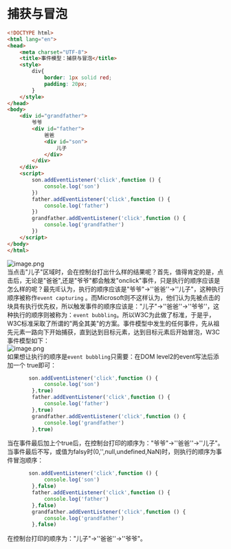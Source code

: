 # 捕获与冒泡
````html
<!DOCTYPE html>
<html lang="en">
<head>
    <meta charset="UTF-8">
    <title>事件模型：捕获与冒泡</title>
    <style>
        div{
            border: 1px solid red;
            padding: 20px;
        }
    </style>
</head>
<body>
    <div id="grandfather">
        爷爷
        <div id="father">
            爸爸
            <div id="son">
                儿子
            </div>
        </div>
    </div>
    <script>
        son.addEventListener('click',function () {
            console.log('son')
        })
        father.addEventListener('click',function () {
            console.log('father')
        })
        grandfather.addEventListener('click',function () {
            console.log('grandfather')
        })
    </script>
</body>
</html>
````
![image.png](https://upload-images.jianshu.io/upload_images/16743411-a79318ea6f2804b0.png?imageMogr2/auto-orient/strip%7CimageView2/2/w/1240)
<br>
当点击"儿子"区域时，会在控制台打出什么样的结果呢？首先，值得肯定的是，点击后，无论是"爸爸",还是"爷爷"都会触发"onclick"事件，只是执行的顺序应该是怎么样的呢？最先IE认为，执行的顺序应该是"爷爷"->''爸爸''->''儿子"，这种执行顺序被称作``event capturing`` 。而Microsoft则不这样认为，他们认为先被点击的块具有执行优先权，所以触发事件的顺序应该是："儿子"->''爸爸''->''爷爷''，这种执行的顺序则被称为：``event bubbling``。所以W3C为此做了标准，于是乎，W3C标准采取了所谓的"两全其美"的方案。事件模型中发生的任何事件，先从祖先元素一路向下开始捕获，直到达到目标元素，达到目标元素后开始冒泡，W3C事件模型如下：
<br>
![image.png](https://upload-images.jianshu.io/upload_images/16743411-19504e538553cf45.png?imageMogr2/auto-orient/strip%7CimageView2/2/w/1240)
<br>
如果想让执行的顺序是``event bubbling``只需要：在DOM level2的event写法后添加一个 true即可：
````javascript
       son.addEventListener('click',function () {
            console.log('son')
        },true)
        father.addEventListener('click',function () {
            console.log('father')
        },true)
        grandfather.addEventListener('click',function () {
            console.log('grandfather')
        },true)
````
当在事件最后加上个true后，在控制台打印的顺序为："爷爷"->''爸爸''->''儿子"。当事件最后不写，或值为falsy时(0,'',null,undefined,NaN)时，则执行的顺序为事件冒泡顺序：
````javascript
       son.addEventListener('click',function () {
            console.log('son')
        },false)
        father.addEventListener('click',function () {
            console.log('father')
        },false)
        grandfather.addEventListener('click',function () {
            console.log('grandfather')
        },false)
````
在控制台打印的顺序为："儿子"->''爸爸''->''爷爷"。